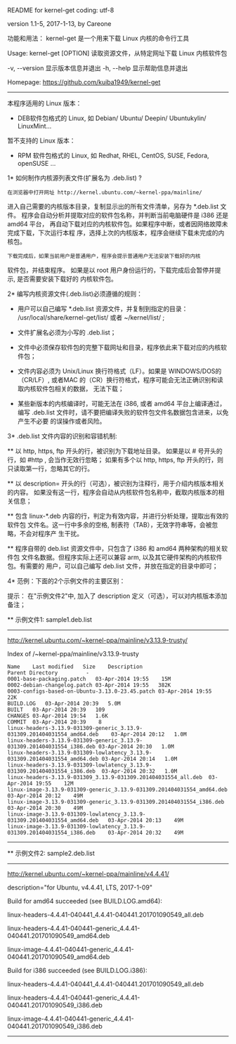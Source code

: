 README for kernel-get 
coding: utf-8


version 1.1-5, 2017-1-13, by Careone

功能和用法：
kernel-get 是一个用来下载 Linux 内核的命令行工具 

Usage: kernel-get [OPTION]
读取资源文件，从特定网址下载 Linux 内核软件包

  -v, --version    显示版本信息并退出
  -h, --help       显示帮助信息并退出

Homepage: https://github.com/kuiba1949/kernel-get


 -----------------------------------

本程序适用的 Linux 版本： 

  * DEB软件包格式的 Linux, 如 Debian/ Ubuntu/ Deepin/ Ubuntukylin/ LinuxMint...

暂不支持的 Linux 版本：

  * RPM 软件包格式的 Linux, 如 Redhat, RHEL, CentOS, SUSE, Fedora, openSUSE ...


 1* 如何制作内核源列表文件(扩展名为 .deb.list) ?

	在浏览器中打开网址 http://kernel.ubuntu.com/~kernel-ppa/mainline/
   进入自己需要的内核版本目录，复制显示出的所有文件清单，另存为 *.deb.list 文件。
   程序会自动分析并提取对应的软件包名称，并判断当前电脑硬件是 i386 还是 amd64 平台，
   再自动下载对应的内核软件包。如果程序中断，或者因网络故障未完成下载，下次运行本程
   序，选择上次的内核版本，程序会继续下载未完成的内核包。

	下载完成后，如果当前用户是普通用户，程序会提示普通用户无法安装下载好的内核
  软件包，并结束程序。
        如果是以 root 用户身份运行的，下载完成后会暂停并提示, 是否需要安装下载好的
  内核软件包。
    

 2* 编写内核资源文件(.deb.list)必须遵循的规则：

   * 用户可以自己编写 *.deb.list 资源文件，并复制到指定的目录：
     /usr/local/share/kernel-get/list/ 或者 ~/kernel/list/ ; 

   * 文件扩展名必须为小写的 .deb.list；

   * 文件中必须保存软件包的完整下载网址和目录，程序依此来下载对应的内核软件包；

   * 文件内容必须为 Unix/Linux 换行符格式（LF）。如果是 WINDOWS/DOS的（CR/LF）, 
     或者MAC 的（CR）换行符格式，程序可能会无法正确识别和读取内核软件包相关的数据，
     无法下载；

   * 某些新版本的内核编译时，可能无法在 i386, 或者 amd64 平台上编译通过，编写
     .deb.list 文件时，请不要把编译失败的软件包文件名数据包含进来，以免产生不必要
     的误操作或者风险。


 3* .deb.list 文件内容的识别和容错机制: 
 
  ** 以 http, https, ftp 开头的行，被识别为下载地址目录。
     如果是以 # 号开头的行，如 #http , 会当作无效行忽略；
     如果有多个以 http, https, ftp 开头的行，则只读取第一行，忽略其它的行。

  ** 以 description= 开头的行（可选），被识别为注释行，用于介绍内核版本相关的内容。 
     如果没有这一行，程序会自动从内核软件包名称中，截取内核版本的相关信息；

  ** 包含 linux-*.deb 内容的行，判定为有效内容，并进行分析处理，提取出有效的软件包
     文件名。这一行中多余的空格, 制表符（TAB），无效字符串等，会被忽略，不会对程序产
     生干扰。

  ** 程序自带的 deb.list 资源文件中，只包含了 i386 和 amd64 两种架构的相关软件包
     文件名数据。但程序实际上还可以兼容 arm, 以及其它硬件架构的内核软件包。有需要的
     用户，可以自己编写 deb.list 文件，并放在指定的目录中即可；

 

 4* 范例：下面的2个示例文件的主要区别：

   提示： 在"示例文件2"中, 加入了 description 定义（可选），可以对内核版本添加备注；

   ** 示例文件1: sample1.deb.list

---------------------

http://kernel.ubuntu.com/~kernel-ppa/mainline/v3.13.9-trusty/ 

Index of /~kernel-ppa/mainline/v3.13.9-trusty 

	Name	Last modified	Size	Description
	Parent Directory	 	 -	 
	0001-base-packaging.patch	03-Apr-2014 19:55	 15M	 
	0002-debian-changelog.patch	03-Apr-2014 19:55	382K	 
	0003-configs-based-on-Ubuntu-3.13.0-23.45.patch	03-Apr-2014 19:55	 22K	 
	BUILD.LOG	03-Apr-2014 20:39	5.0M	 
	BUILT	03-Apr-2014 20:39	109	 
	CHANGES	03-Apr-2014 19:54	1.6K	 
	COMMIT	03-Apr-2014 20:39	 8	 
	linux-headers-3.13.9-031309-generic_3.13.9-031309.201404031554_amd64.deb	03-Apr-2014 20:12	1.0M	 
	linux-headers-3.13.9-031309-generic_3.13.9-031309.201404031554_i386.deb	03-Apr-2014 20:30	1.0M	 
	linux-headers-3.13.9-031309-lowlatency_3.13.9-031309.201404031554_amd64.deb	03-Apr-2014 20:14	1.0M	 
	linux-headers-3.13.9-031309-lowlatency_3.13.9-031309.201404031554_i386.deb	03-Apr-2014 20:32	1.0M	 
	linux-headers-3.13.9-031309_3.13.9-031309.201404031554_all.deb	03-Apr-2014 19:55	 12M	 
	linux-image-3.13.9-031309-generic_3.13.9-031309.201404031554_amd64.deb	03-Apr-2014 20:12	 49M	 
	linux-image-3.13.9-031309-generic_3.13.9-031309.201404031554_i386.deb	03-Apr-2014 20:30	 49M	 
	linux-image-3.13.9-031309-lowlatency_3.13.9-031309.201404031554_amd64.deb	03-Apr-2014 20:13	 49M	 
	linux-image-3.13.9-031309-lowlatency_3.13.9-031309.201404031554_i386.deb	03-Apr-2014 20:32	 49M	 	 
---------------------


   ** 示例文件2: sample2.deb.list

---------------------

http://kernel.ubuntu.com/~kernel-ppa/mainline/v4.4.41/ 

description="for Ubuntu, v4.4.41, LTS, 2017-1-09" 

Build for amd64 succeeded (see BUILD.LOG.amd64): 

  linux-headers-4.4.41-040441_4.4.41-040441.201701090549_all.deb 
  
  linux-headers-4.4.41-040441-generic_4.4.41-040441.201701090549_amd64.deb 
  
  linux-image-4.4.41-040441-generic_4.4.41-040441.201701090549_amd64.deb 

Build for i386 succeeded (see BUILD.LOG.i386): 

  linux-headers-4.4.41-040441_4.4.41-040441.201701090549_all.deb 
  
  linux-headers-4.4.41-040441-generic_4.4.41-040441.201701090549_i386.deb 
  
  linux-image-4.4.41-040441-generic_4.4.41-040441.201701090549_i386.deb 
  
---------------------
